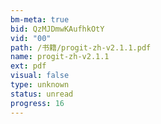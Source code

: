 ```yaml
---
bm-meta: true
bid: QzMJDmwKAufhkOtY
vid: "00"
path: /书籍/progit-zh-v2.1.1.pdf
name: progit-zh-v2.1.1
ext: pdf
visual: false
type: unknown
status: unread
progress: 16
---
```


